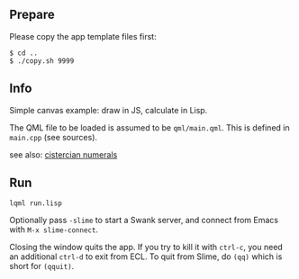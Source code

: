 
Prepare
-------

Please copy the app template files first:
```
$ cd ..
$ ./copy.sh 9999
```


Info
----

Simple canvas example: draw in JS, calculate in Lisp.

The QML file to be loaded is assumed to be `qml/main.qml`. This is defined in
`main.cpp` (see sources).

see also: [cistercian numerals](https://en.wikipedia.org/wiki/Cistercian_numerals)


Run
---

```
lqml run.lisp
```
Optionally pass `-slime` to start a Swank server, and connect from Emacs with
`M-x slime-connect`.

Closing the window quits the app. If you try to kill it with `ctrl-c`, you need
an additional `ctrl-d` to exit from ECL. To quit from Slime, do `(qq)` which is
short for `(qquit)`.

